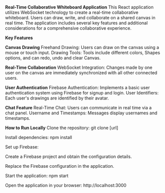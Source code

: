 **Real-Time Collaborative Whiteboard Application**
This React application utilizes WebSocket technology to create a real-time collaborative whiteboard. Users can draw, write, and collaborate on a shared canvas in real time. The application includes several key features and additional considerations for a comprehensive collaborative experience.

**Key Features**

**Canvas Drawing**
Freehand Drawing: Users can draw on the canvas using a mouse or touch input.
Drawing Tools: Tools include different colors, Shapes options, and can redo, undo and clear Canvas.

**Real-Time Collaboration**
WebSocket Integration: Changes made by one user on the canvas are immediately synchronized with all other connected users.

**User Authentication**
Firebase Authentication: Implements a basic user authentication system using Firebase for signup and login.
User Identifiers: Each user's drawings are identified by their avatar.

**Chat Feature**
Real-Time Chat: Users can communicate in real time via a chat panel.
Username and Timestamps: Messages display usernames and timestamps.

**How to Run Locally**
Clone the repository: git clone [url]

Install dependencies: npm install

Set up Firebase:

Create a Firebase project and obtain the configuration details.

Replace the Firebase configuration in the application.

Start the application: npm start

Open the application in your browser: http://localhost:3000
